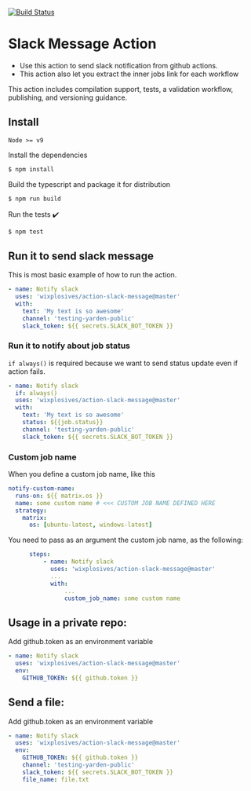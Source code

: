 [![Build Status](https://github.com/wixplosives/action-slack-message/workflows/tests/badge.svg)](https://github.com/wixplosives/action-slack-message/actions)

# Slack Message Action

- Use this action to send slack notification from github actions.
- This action also let you extract the inner jobs link for each workflow

This action includes compilation support, tests, a validation workflow, publishing, and versioning guidance.

## Install

`Node >= v9`

Install the dependencies

```bash
$ npm install
```

Build the typescript and package it for distribution

```bash
$ npm run build
```

Run the tests :heavy_check_mark:

```bash
$ npm test
```

## Run it to send slack message

This is most basic example of how to run the action.

```yaml
- name: Notify slack
  uses: 'wixplosives/action-slack-message@master'
  with:
    text: 'My text is so awesome'
    channel: 'testing-yarden-public'
    slack_token: ${{ secrets.SLACK_BOT_TOKEN }}
```

### Run it to notify about job status

`if always()` is required because we want to send status update even if action fails.

```yaml
- name: Notify slack
  if: always()
  uses: 'wixplosives/action-slack-message@master'
  with:
    text: 'My text is so awesome'
    status: ${{job.status}}
    channel: 'testing-yarden-public'
    slack_token: ${{ secrets.SLACK_BOT_TOKEN }}
```

### **Custom job name**

When you define a custom job name, like this

```yaml
notify-custom-name:
  runs-on: ${{ matrix.os }}
  name: some custom name # <<< CUSTOM JOB NAME DEFINED HERE
  strategy:
    matrix:
      os: [ubuntu-latest, windows-latest]
```

You need to pass as an argument the custom job name, as the following:

```yaml
      steps:
          - name: Notify slack
            uses: 'wixplosives/action-slack-message@master'
            ...
            with:
                ...
                custom_job_name: some custom name
```

## Usage in a private repo:

Add github.token as an environment variable

```yaml
- name: Notify slack
  uses: 'wixplosives/action-slack-message@master'
  env:
    GITHUB_TOKEN: ${{ github.token }}
```

## Send a file:

Add github.token as an environment variable

```yaml
- name: Notify slack
  uses: 'wixplosives/action-slack-message@master'
  env:
    GITHUB_TOKEN: ${{ github.token }}
    channel: 'testing-yarden-public'
    slack_token: ${{ secrets.SLACK_BOT_TOKEN }}
    file_name: file.txt
```
